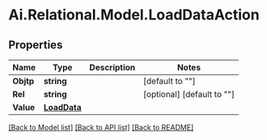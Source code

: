 
# Ai.Relational.Model.LoadDataAction

## Properties

Name | Type | Description | Notes
------------ | ------------- | ------------- | -------------
**Objtp** | **string** |  | [default to ""]
**Rel** | **string** |  | [optional] [default to ""]
**Value** | [**LoadData**](LoadData.md) |  | 

[[Back to Model list]](../README.md#documentation-for-models)
[[Back to API list]](../README.md#documentation-for-api-endpoints)
[[Back to README]](../README.md)

